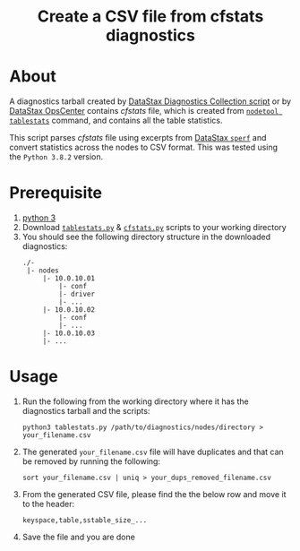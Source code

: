 <center><h1> Create a CSV file from cfstats diagnostics </h1></center>

# About
A diagnostics tarball created by [DataStax Diagnostics Collection script](https://github.com/DataStax-Toolkit/diagnostic-collection) or by [DataStax OpsCenter](https://docs.datastax.com/en/opscenter/6.8/opsc/online_help/opscCollectingDiagnosticData_t.html) contains *cfstats* file, which is created from [`nodetool tablestats`](https://docs.datastax.com/en/dse/6.8/dse-admin/datastax_enterprise/tools/nodetool/toolsTablestats.html) command, and contains all the table statistics.

This script parses *cfstats* file using excerpts from [DataStax `sperf`](https://github.com/DataStax-Toolkit/sperf) and convert statistics across the nodes to CSV format. This was tested using the `Python 3.8.2` version.

# Prerequisite
1. [python 3](https://www.python.org/downloads/)
2. Download [`tablestats.py`](./tablestats.py) & [`cfstats.py`](./cfstats.py) scripts to your working directory
3. You should see the following directory structure in the downloaded diagnostics:
     ```
     ./-
      |- nodes
          |- 10.0.10.01
              |- conf
              |- driver
              |- ...
          |- 10.0.10.02
              |- conf
              |- ...
          |- 10.0.10.03
          |- ...
     ```

# Usage
1. Run the following from the working directory where it has the diagnostics tarball and the scripts:
   ```
   python3 tablestats.py /path/to/diagnostics/nodes/directory > your_filename.csv
   ```
2. The generated `your_filename.csv` file will have duplicates and that can be removed by running the following:
   ```
   sort your_filename.csv | uniq > your_dups_removed_filename.csv
   ```
3. From the generated CSV file, please find the the below row and move it to the header:
   ```
   keyspace,table,sstable_size_...
   ```
4. Save the file and you are done